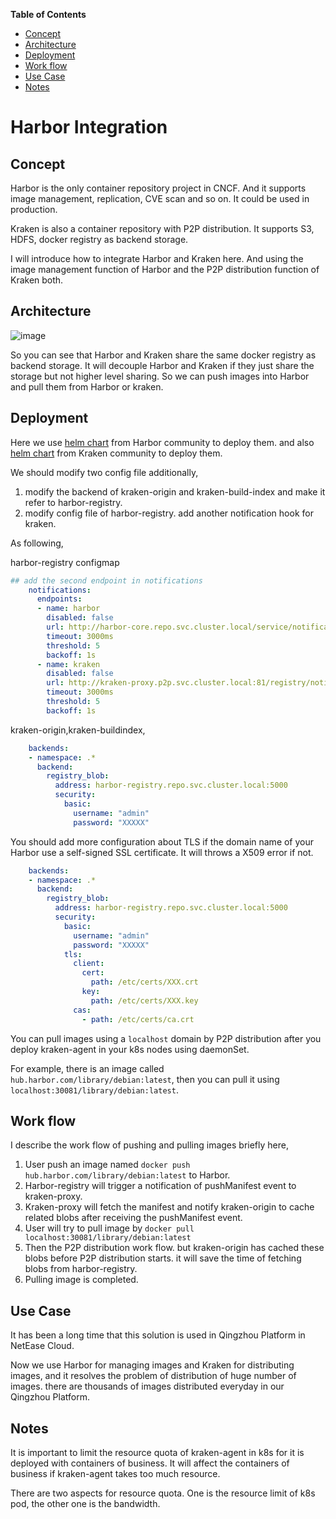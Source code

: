 **Table of Contents**

- [Concept](#concept)
- [Architecture](#architecture)
- [Deployment](#deployment)
- [Work flow](#work-flow)
- [Use Case](#use-case)
- [Notes](#notes)

# Harbor Integration

## Concept
Harbor is the only container repository project in CNCF. And it supports image management, replication, CVE scan and so on. It could be used in production.

Kraken is also a container repository with P2P distribution. It supports S3, HDFS, docker registry as backend storage.

I will introduce how to integrate Harbor and Kraken here. And using the image management function of Harbor and the P2P distribution function of Kraken both.

## Architecture
![image](https://gitlab.com/pmm123/pics/raw/master/work/p2p/%E9%95%9C%E5%83%8F%E4%BB%93%E5%BA%93P2P_3_.png)

So you can see that Harbor and Kraken share the same docker registry as backend storage. It will decouple Harbor and Kraken if they just share the storage but not higher level sharing. So we can push images into Harbor and pull them from Harbor or kraken.

## Deployment
Here we use [helm chart](https://github.com/goharbor/harbor-helm) from Harbor community to deploy them. and also [helm chart](https://github.com/uber/kraken/tree/master/helm) from Kraken community to deploy them.

We should modify two config file additionally,

1. modify the backend of kraken-origin and kraken-build-index and make it refer to harbor-registry.
2. modify config file of harbor-registry. add another notification hook for kraken.

As following,

harbor-registry configmap
```yaml
## add the second endpoint in notifications
    notifications:
      endpoints:
      - name: harbor
        disabled: false
        url: http://harbor-core.repo.svc.cluster.local/service/notifications
        timeout: 3000ms
        threshold: 5
        backoff: 1s
      - name: kraken
        disabled: false
        url: http://kraken-proxy.p2p.svc.cluster.local:81/registry/notifications
        timeout: 3000ms
        threshold: 5
        backoff: 1s
```

kraken-origin,kraken-buildindex,

```yaml
    backends:
    - namespace: .*
      backend:
        registry_blob:
          address: harbor-registry.repo.svc.cluster.local:5000
          security:
            basic:
              username: "admin"
              password: "XXXXX"
```

You should add more configuration about TLS if the domain name of your Harbor use a self-signed SSL certificate. It will throws a X509 error if not.

```yaml
    backends:
    - namespace: .*
      backend:
        registry_blob:
          address: harbor-registry.repo.svc.cluster.local:5000
          security:
            basic:
              username: "admin"
              password: "XXXXX"
            tls:
              client:
                cert:
                  path: /etc/certs/XXX.crt
                key:
                  path: /etc/certs/XXX.key
              cas:
                - path: /etc/certs/ca.crt
```

You can pull images using a `localhost` domain by P2P distribution after you deploy kraken-agent in your k8s nodes using daemonSet.

For example, there is an image called  `hub.harbor.com/library/debian:latest`, then you can pull it using `localhost:30081/library/debian:latest`.

## Work flow
I describe the work flow of pushing and pulling images briefly here,

1. User push an image named `docker push hub.harbor.com/library/debian:latest` to Harbor.
2. Harbor-registry will trigger a notification of pushManifest event to kraken-proxy.
3. Kraken-proxy will fetch the manifest and notify kraken-origin to cache related blobs after receiving the pushManifest event.
4. User will try to pull image by `docker pull localhost:30081/library/debian:latest`
5. Then the P2P distribution work flow. but kraken-origin has cached these blobs before P2P distribution starts. it will save the time of fetching blobs from harbor-registry.
6. Pulling image is completed.

## Use Case
It has been a long time that this solution is used in Qingzhou Platform in NetEase Cloud.

Now we use Harbor for managing images and Kraken for distributing images, and it resolves the problem of distribution of huge number of images. there are thousands of images distributed everyday in our Qingzhou Platform.

## Notes
It is important to limit the resource quota of kraken-agent in k8s for it is deployed with containers of business. It will affect the containers of business if kraken-agent takes too much resource.

There are two aspects for resource quota. One is the resource limit of k8s pod, the other one is the bandwidth.
